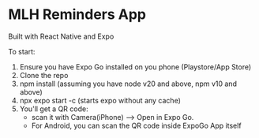 # MLH Reminders App

Built with React Native and Expo

To start:

1. Ensure you have Expo Go installed on you phone (Playstore/App Store)
2. Clone the repo
3. npm install (assuming you have node v20 and above, npm v10 and above)
4. npx expo start -c (starts expo without any cache)
5. You'll get a QR code:
   - scan it with Camera(iPhone) --> Open in Expo Go.
   - For Android, you can scan the QR code inside ExpoGo App itself
